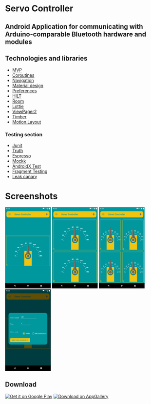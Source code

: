 # Servo Controller

## Android Application for communicating with Arduino-comparable Bluetooth hardware and modules

## Technologies and libraries

- [MVP](https://www.raywenderlich.com/7026-getting-started-with-mvp-model-view-presenter-on-android)
- [Coroutines](https://developer.android.com/kotlin/coroutines)
- [Navigation](https://developer.android.com/guide/navigation)
- [Material design](https://material.io/develop/android)
- [Preferences](https://developer.android.com/guide/topics/ui/settings)
- [HILT](https://developer.android.com/training/dependency-injection/hilt-android)
- [Room](https://developer.android.com/training/data-storage/room)
- [Lottie](https://github.com/airbnb/lottie-android)
- [ViewPager2](https://developer.android.com/jetpack/androidx/releases/viewpager2)
- [Timber](https://github.com/JakeWharton/timber)
- [Motion Layout](https://developer.android.com/training/constraint-layout/motionlayout)

### Testing section

- [Junit](https://developer.android.com/training/testing/unit-testing/local-unit-tests)
- [Truth](https://truth.dev)
- [Espresso](https://developer.android.com/training/testing/espresso)
- [Mockk](https://mockk.io)
- [AndroidX Test](https://developer.android.com/training/testing/set-up-project)
- [Fragment Testing](https://developer.android.com/training/basics/fragments/testing)
- [Leak canary](https://square.github.io/leakcanary/)

# Screenshots

<img src=".github/screenshots/main_screen.png" alt="Screenshot Main Screen" width="150"/>
<img src=".github/screenshots/main_screen_double_servo.png" alt="Screenshot double servos" width="150"/>
<img src=".github/screenshots/main_screen_quad_servo.png" alt="Screenshot quad servos" width="150"/>
<img src=".github/screenshots/main_screen_dialog_window.png" alt="Screenshot window dialog" width="150"/>

## Download

<a href="todo"><img src="https://play.google.com/intl/en_us/badges/static/images/badges/en_badge_web_generic.png" target="_blank" alt="Get it on Google Play" height="80"></a>
<a href="todo"><img src="https://huaweimobileservices.com/wp-content/uploads/2019/12/AppGallery_DownlaodBadge_ENG.png" target="_blank" alt="Download on AppGallery" height="80"></a>
